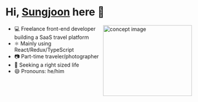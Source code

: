 # Hi, [Sungjoon](https://sjgently.dev/) here 🎐

<img src="./concept-image.jpg" alt="concept image" width="240" height="192" align="right" />

- 💻 Freelance front-end developer building a SaaS travel platform
- ⚛️ Mainly using React/Redux/TypeScript
- 📷 Part-time traveler/photographer
- 🌱 Seeking a right sized life
- 😄 Pronouns: he/him
